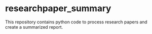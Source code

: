 # researchpaper_summary
This repository contains python code to process research papers and create a summarized report. 
